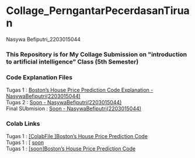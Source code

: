 # Collage_PerngantarPecerdasanTiruan
Nasywa Befiputri_2203015044

### This Repository is for My Collage Submission on "introduction to artificial intelligence" Class (5th Semester)

### Code Explanation Files
Tugas 1 : [Boston’s House Price Prediction Code Explanation - NasywaBefiputri(2203015044)](https://docs.google.com/document/d/1IeoKQrJGZsRWRf0gsmQ69_2uwF1JmffSyTPNgy3L6wY/edit?usp=sharing) <br>
Tugas 2 : [Soon - NasywaBefiputri(2203015044)](#) <br>
Final SUbmision : [Soon - NasywaBefiputri(2203015044)](#)


### Colab Links
Tugas 1 : [ [ColabFile ]Boston’s House Price Prediction Code](https://colab.research.google.com/drive/11d_K8mtimBSicTlxtGbAor5iluVyl31t?usp=sharing)<br>
Tugas 1 : [ [soon](#)<br>
Tugas 1 : [ [soon]Boston’s House Price Prediction Code](#)
